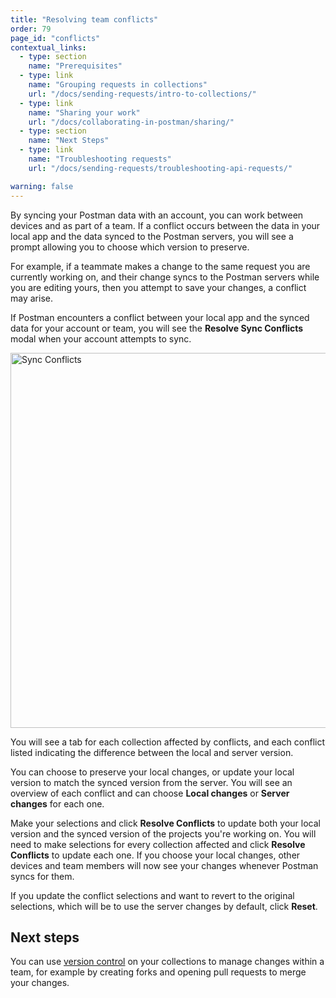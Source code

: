 ```yaml
---
title: "Resolving team conflicts"
order: 79
page_id: "conflicts"
contextual_links:
  - type: section
    name: "Prerequisites"
  - type: link
    name: "Grouping requests in collections"
    url: "/docs/sending-requests/intro-to-collections/"
  - type: link
    name: "Sharing your work"
    url: "/docs/collaborating-in-postman/sharing/"
  - type: section
    name: "Next Steps"
  - type: link
    name: "Troubleshooting requests"
    url: "/docs/sending-requests/troubleshooting-api-requests/"

warning: false
---
```


By syncing your Postman data with an account, you can work between devices and as part of a team. If a conflict occurs between the data in your local app and the data synced to the Postman servers, you will see a prompt allowing you to choose which version to preserve.

For example, if a teammate makes a change to the same request you are currently working on, and their change syncs to the Postman servers while you are editing yours, then you attempt to save your changes, a conflict may arise.

If Postman encounters a conflict between your local app and the synced data for your account or team, you will see the __Resolve Sync Conflicts__ modal when your account attempts to sync.

<img alt="Sync Conflicts" src="https://assets.postman.com/postman-docs/sync-conflict-tabs.jpg" width="600px"/>

You will see a tab for each collection affected by conflicts, and each conflict listed indicating the difference between the local and server version.

You can choose to preserve your local changes, or update your local version to match the synced version from the server. You will see an overview of each conflict and can choose __Local changes__ or __Server changes__ for each one.

Make your selections and click __Resolve Conflicts__ to update both your local version and the synced version of the projects you're working on. You will need to make selections for every collection affected and click __Resolve Conflicts__ to update each one. If you choose your local changes, other devices and team members will now see your changes whenever Postman syncs for them.

If you update the conflict selections and want to revert to the original selections, which will be to use the server changes by default, click __Reset__.

## Next steps

You can use [version control](/docs/collaborating-in-postman/version-control-for-collections/) on your collections to manage changes within a team, for example by creating forks and opening pull requests to merge your changes.
